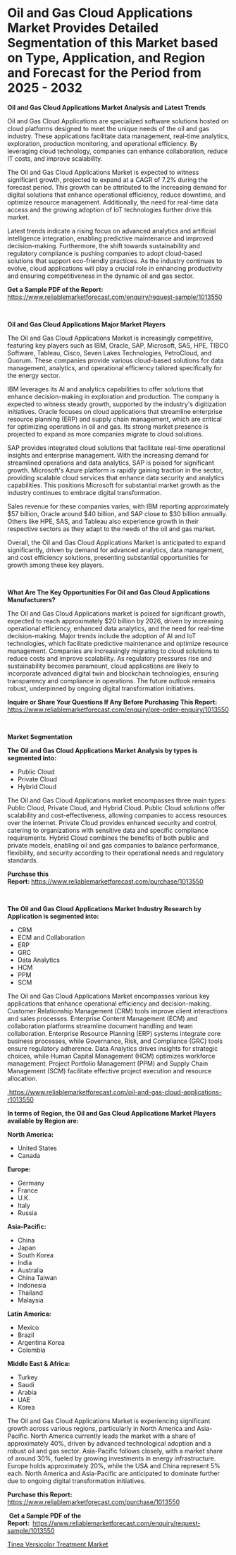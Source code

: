 <p><h1>Oil and Gas Cloud Applications Market Provides Detailed Segmentation of this Market based on Type, Application, and Region and Forecast for the Period from 2025 - 2032</h1></p><p><strong>Oil and Gas Cloud Applications Market Analysis and Latest Trends</strong></p>
<p><p>Oil and Gas Cloud Applications are specialized software solutions hosted on cloud platforms designed to meet the unique needs of the oil and gas industry. These applications facilitate data management, real-time analytics, exploration, production monitoring, and operational efficiency. By leveraging cloud technology, companies can enhance collaboration, reduce IT costs, and improve scalability. </p><p>The Oil and Gas Cloud Applications Market is expected to witness significant growth, projected to expand at a CAGR of 7.2% during the forecast period. This growth can be attributed to the increasing demand for digital solutions that enhance operational efficiency, reduce downtime, and optimize resource management. Additionally, the need for real-time data access and the growing adoption of IoT technologies further drive this market. </p><p>Latest trends indicate a rising focus on advanced analytics and artificial intelligence integration, enabling predictive maintenance and improved decision-making. Furthermore, the shift towards sustainability and regulatory compliance is pushing companies to adopt cloud-based solutions that support eco-friendly practices. As the industry continues to evolve, cloud applications will play a crucial role in enhancing productivity and ensuring competitiveness in the dynamic oil and gas sector.</p></p>
<p><strong>Get a Sample PDF of the Report:&nbsp;</strong> <a href="https://www.reliablemarketforecast.com/enquiry/request-sample/1013550?utm_campaign=2940&utm_medium=2&utm_source=Github&utm_content=ia&utm_term=06032025&utm_id=oil-and-gas-cloud-applications">https://www.reliablemarketforecast.com/enquiry/request-sample/1013550</a></p>
<p>&nbsp;</p>
<p><strong>Oil and Gas Cloud Applications Major Market Players</strong></p>
<p><p>The Oil and Gas Cloud Applications Market is increasingly competitive, featuring key players such as IBM, Oracle, SAP, Microsoft, SAS, HPE, TIBCO Software, Tableau, Cisco, Seven Lakes Technologies, PetroCloud, and Quorum. These companies provide various cloud-based solutions for data management, analytics, and operational efficiency tailored specifically for the energy sector.</p><p>IBM leverages its AI and analytics capabilities to offer solutions that enhance decision-making in exploration and production. The company is expected to witness steady growth, supported by the industry's digitization initiatives. Oracle focuses on cloud applications that streamline enterprise resource planning (ERP) and supply chain management, which are critical for optimizing operations in oil and gas. Its strong market presence is projected to expand as more companies migrate to cloud solutions.</p><p>SAP provides integrated cloud solutions that facilitate real-time operational insights and enterprise management. With the increasing demand for streamlined operations and data analytics, SAP is poised for significant growth. Microsoft's Azure platform is rapidly gaining traction in the sector, providing scalable cloud services that enhance data security and analytics capabilities. This positions Microsoft for substantial market growth as the industry continues to embrace digital transformation.</p><p>Sales revenue for these companies varies, with IBM reporting approximately $57 billion, Oracle around $40 billion, and SAP close to $30 billion annually. Others like HPE, SAS, and Tableau also experience growth in their respective sectors as they adapt to the needs of the oil and gas market.</p><p>Overall, the Oil and Gas Cloud Applications Market is anticipated to expand significantly, driven by demand for advanced analytics, data management, and cost efficiency solutions, presenting substantial opportunities for growth among these key players.</p></p>
<p>&nbsp;</p>
<p><strong>What Are The Key Opportunities For Oil and Gas Cloud Applications Manufacturers?</strong></p>
<p><p>The Oil and Gas Cloud Applications market is poised for significant growth, expected to reach approximately $20 billion by 2026, driven by increasing operational efficiency, enhanced data analytics, and the need for real-time decision-making. Major trends include the adoption of AI and IoT technologies, which facilitate predictive maintenance and optimize resource management. Companies are increasingly migrating to cloud solutions to reduce costs and improve scalability. As regulatory pressures rise and sustainability becomes paramount, cloud applications are likely to incorporate advanced digital twin and blockchain technologies, ensuring transparency and compliance in operations. The future outlook remains robust, underpinned by ongoing digital transformation initiatives.</p></p>
<p><strong>Inquire or Share Your Questions If Any Before Purchasing This Report:</strong> <a href="https://www.reliablemarketforecast.com/enquiry/pre-order-enquiry/1013550?utm_campaign=2940&utm_medium=2&utm_source=Github&utm_content=ia&utm_term=06032025&utm_id=oil-and-gas-cloud-applications">https://www.reliablemarketforecast.com/enquiry/pre-order-enquiry/1013550</a></p>
<p>&nbsp;</p>
<p><strong>Market Segmentation</strong></p>
<p><strong>The Oil and Gas Cloud Applications Market Analysis by types is segmented into:</strong></p>
<p><ul><li>Public Cloud</li><li>Private Cloud</li><li>Hybrid Cloud</li></ul></p>
<p><p>The Oil and Gas Cloud Applications market encompasses three main types: Public Cloud, Private Cloud, and Hybrid Cloud. Public Cloud solutions offer scalability and cost-effectiveness, allowing companies to access resources over the internet. Private Cloud provides enhanced security and control, catering to organizations with sensitive data and specific compliance requirements. Hybrid Cloud combines the benefits of both public and private models, enabling oil and gas companies to balance performance, flexibility, and security according to their operational needs and regulatory standards.</p></p>
<p><strong>Purchase this Report:&nbsp;</strong><a href="https://www.reliablemarketforecast.com/purchase/1013550?utm_campaign=2940&utm_medium=2&utm_source=Github&utm_content=ia&utm_term=06032025&utm_id=oil-and-gas-cloud-applications">https://www.reliablemarketforecast.com/purchase/1013550</a></p>
<p>&nbsp;</p>
<p><strong>The Oil and Gas Cloud Applications Market Industry Research by Application is segmented into:</strong></p>
<p><ul><li>CRM</li><li>ECM and Collaboration</li><li>ERP</li><li>GRC</li><li>Data Analytics</li><li>HCM</li><li>PPM</li><li>SCM</li></ul></p>
<p><p>The Oil and Gas Cloud Applications Market encompasses various key applications that enhance operational efficiency and decision-making. Customer Relationship Management (CRM) tools improve client interactions and sales processes. Enterprise Content Management (ECM) and collaboration platforms streamline document handling and team collaboration. Enterprise Resource Planning (ERP) systems integrate core business processes, while Governance, Risk, and Compliance (GRC) tools ensure regulatory adherence. Data Analytics drives insights for strategic choices, while Human Capital Management (HCM) optimizes workforce management. Project Portfolio Management (PPM) and Supply Chain Management (SCM) facilitate effective project execution and resource allocation.</p></p>
<p><a href="https://www.reliablemarketforecast.com/oil-and-gas-cloud-applications-r1013550?utm_campaign=2940&utm_medium=2&utm_source=Github&utm_content=ia&utm_term=06032025&utm_id=oil-and-gas-cloud-applications">&nbsp;https://www.reliablemarketforecast.com/oil-and-gas-cloud-applications-r1013550</a></p>
<p><strong>In terms of Region, the Oil and Gas Cloud Applications Market Players available by Region are:</strong></p>
<p>
    <p> <strong> North America: </strong>
        <ul>
            <li>United States</li>
            <li>Canada</li>
        </ul>
        </p> 
    <p> <strong> Europe: </strong>
        <ul>
            <li>Germany</li>
            <li>France</li>
            <li>U.K.</li>
            <li>Italy</li>
            <li>Russia</li>
        </ul>
        </p> 
    <p> <strong> Asia-Pacific: </strong>
        <ul>
            <li>China</li>
            <li>Japan</li>
            <li>South Korea</li>
            <li>India</li>
            <li>Australia</li>
            <li>China Taiwan</li>
            <li>Indonesia</li>
            <li>Thailand</li>
            <li>Malaysia</li>
        </ul>
        </p> 
    <p> <strong> Latin America: </strong>
        <ul>
            <li>Mexico</li>
            <li>Brazil</li>
            <li>Argentina Korea</li>
            <li>Colombia</li>
        </ul>
        </p> 
    <p> <strong> Middle East & Africa: </strong>
        <ul>
            <li>Turkey</li>
            <li>Saudi</li>
            <li>Arabia</li>
            <li>UAE</li>
            <li>Korea</li>
        </ul>
    </p>
    </p>
<p><p>The Oil and Gas Cloud Applications Market is experiencing significant growth across various regions, particularly in North America and Asia-Pacific. North America currently leads the market with a share of approximately 40%, driven by advanced technological adoption and a robust oil and gas sector. Asia-Pacific follows closely, with a market share of around 30%, fueled by growing investments in energy infrastructure. Europe holds approximately 20%, while the USA and China represent 5% each. North America and Asia-Pacific are anticipated to dominate further due to ongoing digital transformation initiatives.</p></p>
<p><strong>Purchase this Report: </strong><a href="https://www.reliablemarketforecast.com/purchase/1013550?utm_campaign=2940&utm_medium=2&utm_source=Github&utm_content=ia&utm_term=06032025&utm_id=oil-and-gas-cloud-applications">https://www.reliablemarketforecast.com/purchase/1013550</a></p>
<p>&nbsp;<strong>Get a Sample PDF of the Report:&nbsp;&nbsp;</strong><a href="https://www.reliablemarketforecast.com/enquiry/request-sample/1013550?utm_campaign=2940&utm_medium=2&utm_source=Github&utm_content=ia&utm_term=06032025&utm_id=oil-and-gas-cloud-applications">https://www.reliablemarketforecast.com/enquiry/request-sample/1013550</a></p>
<p><strong></strong></p>
<p><p><a href="https://github.com/osbornrdaflalo/Market-Research-Report-List-1/blob/main/tinea-versicolor-treatment-market.md?utm_campaign=2940&utm_medium=2&utm_source=Github&utm_content=ia&utm_term=06032025&utm_id=oil-and-gas-cloud-applications">Tinea Versicolor Treatment Market</a></p></p>